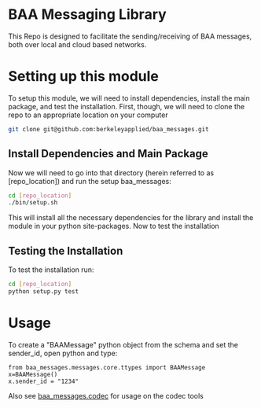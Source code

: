 BAA Messaging Library
====================
This Repo is designed to facilitate the sending/receiving of BAA messages, both over local
and cloud based networks.

# Setting up this module
To setup this module, we will need to install dependencies, install the main package, and test
the installation.  First, though, we will need to clone the repo to an appropriate location on your computer
```bash
git clone git@github.com:berkeleyapplied/baa_messages.git
```
## Install Dependencies and Main Package
Now we will need to go into that directory (herein referred to as [repo_location]) and run the setup
baa_messages:
```bash
cd [repo_location]
./bin/setup.sh
```
This will install all the necessary dependencies for the library and install the module in
your python site-packages.  Now to test the installation
## Testing the Installation
To test the installation run:
```bash
cd [repo_location]
python setup.py test
```

# Usage
To create a "BAAMessage" python object from the schema and set the sender_id, open python and type:
```
from baa_messages.messages.core.ttypes import BAAMessage
x=BAAMessage()
x.sender_id = "1234"
```
Also see [baa_messages.codec](./baa_messages/codec.py) for usage on the codec tools